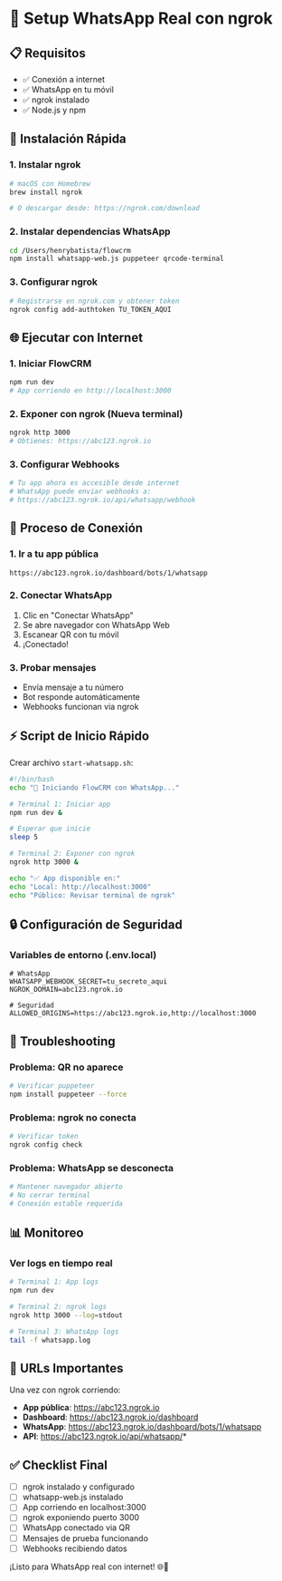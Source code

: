 # 🚀 Setup WhatsApp Real con ngrok

## 📋 Requisitos
- ✅ Conexión a internet
- ✅ WhatsApp en tu móvil
- ✅ ngrok instalado
- ✅ Node.js y npm

## 🔧 Instalación Rápida

### 1. Instalar ngrok
```bash
# macOS con Homebrew
brew install ngrok

# O descargar desde: https://ngrok.com/download
```

### 2. Instalar dependencias WhatsApp
```bash
cd /Users/henrybatista/flowcrm
npm install whatsapp-web.js puppeteer qrcode-terminal
```

### 3. Configurar ngrok
```bash
# Registrarse en ngrok.com y obtener token
ngrok config add-authtoken TU_TOKEN_AQUI
```

## 🌐 Ejecutar con Internet

### 1. Iniciar FlowCRM
```bash
npm run dev
# App corriendo en http://localhost:3000
```

### 2. Exponer con ngrok (Nueva terminal)
```bash
ngrok http 3000
# Obtienes: https://abc123.ngrok.io
```

### 3. Configurar Webhooks
```bash
# Tu app ahora es accesible desde internet
# WhatsApp puede enviar webhooks a:
# https://abc123.ngrok.io/api/whatsapp/webhook
```

## 📱 Proceso de Conexión

### 1. Ir a tu app pública
```
https://abc123.ngrok.io/dashboard/bots/1/whatsapp
```

### 2. Conectar WhatsApp
1. Clic en "Conectar WhatsApp"
2. Se abre navegador con WhatsApp Web
3. Escanear QR con tu móvil
4. ¡Conectado!

### 3. Probar mensajes
- Envía mensaje a tu número
- Bot responde automáticamente
- Webhooks funcionan via ngrok

## ⚡ Script de Inicio Rápido

Crear archivo `start-whatsapp.sh`:
```bash
#!/bin/bash
echo "🚀 Iniciando FlowCRM con WhatsApp..."

# Terminal 1: Iniciar app
npm run dev &

# Esperar que inicie
sleep 5

# Terminal 2: Exponer con ngrok
ngrok http 3000 &

echo "✅ App disponible en:"
echo "Local: http://localhost:3000"
echo "Público: Revisar terminal de ngrok"
```

## 🔒 Configuración de Seguridad

### Variables de entorno (.env.local)
```env
# WhatsApp
WHATSAPP_WEBHOOK_SECRET=tu_secreto_aqui
NGROK_DOMAIN=abc123.ngrok.io

# Seguridad
ALLOWED_ORIGINS=https://abc123.ngrok.io,http://localhost:3000
```

## 🐛 Troubleshooting

### Problema: QR no aparece
```bash
# Verificar puppeteer
npm install puppeteer --force
```

### Problema: ngrok no conecta
```bash
# Verificar token
ngrok config check
```

### Problema: WhatsApp se desconecta
```bash
# Mantener navegador abierto
# No cerrar terminal
# Conexión estable requerida
```

## 📊 Monitoreo

### Ver logs en tiempo real
```bash
# Terminal 1: App logs
npm run dev

# Terminal 2: ngrok logs  
ngrok http 3000 --log=stdout

# Terminal 3: WhatsApp logs
tail -f whatsapp.log
```

## 🎯 URLs Importantes

Una vez con ngrok corriendo:
- **App pública**: https://abc123.ngrok.io
- **Dashboard**: https://abc123.ngrok.io/dashboard
- **WhatsApp**: https://abc123.ngrok.io/dashboard/bots/1/whatsapp
- **API**: https://abc123.ngrok.io/api/whatsapp/*

## ✅ Checklist Final

- [ ] ngrok instalado y configurado
- [ ] whatsapp-web.js instalado
- [ ] App corriendo en localhost:3000
- [ ] ngrok exponiendo puerto 3000
- [ ] WhatsApp conectado via QR
- [ ] Mensajes de prueba funcionando
- [ ] Webhooks recibiendo datos

¡Listo para WhatsApp real con internet! 🌐📱